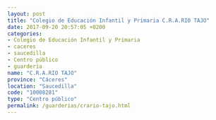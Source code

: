 ```yaml
---
layout: post
title: "Colegio de Educación Infantil y Primaria C.R.A.RIO TAJO"
date: 2017-09-20 20:57:05 +0200
categories:
- Colegio de Educación Infantil y Primaria
- caceres
- saucedilla
- Centro público
- guarderia
name: "C.R.A.RIO TAJO"
province: "Cáceres"
location: "Saucedilla"
code: "10008281"
type: "Centro público"
permalink: /guarderias/crario-tajo.html
---
```

